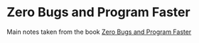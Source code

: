 # Zero Bugs and Program Faster

Main notes taken from the book [Zero Bugs and Program Faster](https://www.amazon.com/dp/0996193308/ref=cm_sw_em_r_mt_dp_U_AQPXEbYWH23GA)

